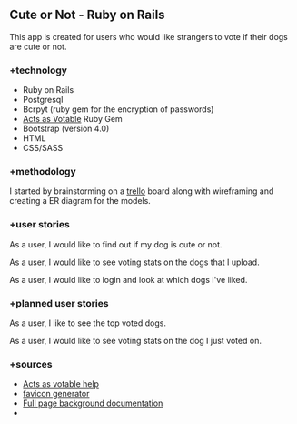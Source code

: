 ## Cute or Not - Ruby on Rails

This app is created for users who would like strangers to vote if their dogs are cute or not. 

### +technology
* Ruby on Rails
* Postgresql
* Bcrpyt (ruby gem for the encryption of passwords)
* [Acts as Votable](https://github.com/ryanto/acts_as_votable) Ruby Gem
* Bootstrap (version 4.0)
* HTML
* CSS/SASS

### +methodology 
I started by brainstorming on a [trello](https://trello.com/b/1zqOcRps/cute-or-not-dogs) board along with wireframing and creating a ER diagram for the models.  

### +user stories
As a user, I would like to find out if my dog is cute or not. 

As a user, I would like to see voting stats on the dogs that I upload. 

As a user, I would like to login and look at which dogs I've liked.

### +planned user stories
As a user, I like to see the top voted dogs.  

As a user, I would like to see voting stats on the dog I just voted on. 

### +sources
* [Acts as votable help](https://masteruby.github.io/weekly-rails/2014/08/05/how-to-add-voting-to-rails-app.html#.WpRXlRPwbOQ)
* [favicon generator](https://www.favicon-generator.org/)
* [Full page background documentation](https://css-tricks.com/perfect-full-page-background-image/)
* 